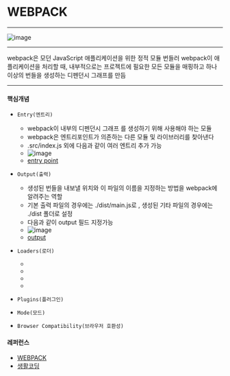 # WEBPACK
***
![image](https://user-images.githubusercontent.com/15559593/137744097-0d1c6b11-d5f1-4618-83ef-11ce93473135.png)

***
webpack은 모던 JavaScript 애플리케이션을 위한 정적 모듈 번들러 
webpack이 애플리케이션을 처리할 때, 내부적으로는 프로젝트에 필요한 모든 모듈을 매핑하고 하나 이상의 번들을 생성하는 디펜던시 그래프를 만듬
 
***

#### 핵심개념

* `Entry(엔트리)`

    - webpack이 내부의 디펜던시 그래프 를 생성하기 위해 사용해야 하는 모듈
    - webpack은 엔트리포인트가 의존하는 다른 모듈 및 라이브러리를 찾아낸다 
    - .src/index.js 외에 다음과 같이 여러 엔트리 추가 가능
    - ![image](https://user-images.githubusercontent.com/15559593/137744841-c4ce5c9c-17c2-4f44-801f-3c7688633687.png)
    - [entry point](https://webpack.kr/concepts/entry-points/)
* `Output(출력)`

    - 생성된 번들을 내보낼 위치와 이 파일의 이름을 지정하는 방법을 webpack에 알려주는 역할
    - 기본 출력 파일의 경우에는 ./dist/main.js로 , 생성된 기타 파일의 경우에는 ./dist 폴더로 설정
    - 다음과 같이 output 필드 지정가능
    - ![image](https://user-images.githubusercontent.com/15559593/137744998-cf72e19d-35fb-480a-ad64-f5bee2162d30.png)
    - [output](https://webpack.kr/configuration/output/)
    
* `Loaders(로더)`

    -
    -
    -
    -
  
* `Plugins(플러그인)`
* `Mode(모드)`
* `Browser Compatibility(브라우저 호환성)`


#### 레퍼런스

- [WEBPACK](https://webpack.kr/concepts/)
- [생활코딩](https://www.youtube.com/watch?v=cp_MeXO2fLg)
